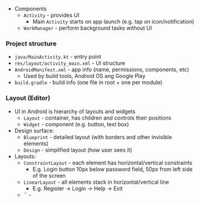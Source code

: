 * Components
    * `Activity` - provides UI
        * Main `Activity` starts on app launch (e.g. tap on icon/notification)
    * `WorkManager` - perform background tasks without UI

### Project structure
* `java/MainActivity.kt` - entry point
* `res/layout/activity_main.xml` - UI structure
* `AndroidManifest.xml` - app info (name, permissions, components, etc)
    * Used by build tools, Android OS ang Google Play
* `build.gradle` - build info (one file in root + one per module)

### Layout (Editor)
* UI in Android is hierarchy of layouts and widgets
    * `Layout` - container, has children and controls their positions
    * `Widget` - component (e.g. button, text box)
* Design surface:
    * `Blueprint` - detailed layout (with borders and other invisible elements)
    * `Design` - simplified layout (how user sees it)
* Layouts:
    * `ConstraintLayout` - each element has horizontal/vertical constraints
        * E.g. Login button 10px below password field, 50px from left side of the screen
    * `LinearLayout` - all elements stack in horizontal/vertical line
        * E.g. Register -> Login -> Help -> Exit
    * `` - 
